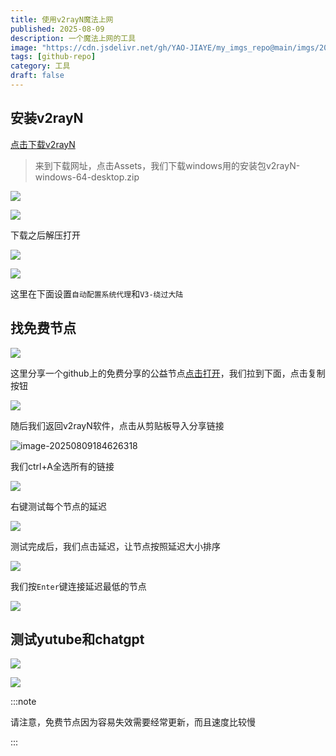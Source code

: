 ```yaml
---
title: 使用v2rayN魔法上网
published: 2025-08-09
description: 一个魔法上网的工具
image: "https://cdn.jsdelivr.net/gh/YAO-JIAYE/my_imgs_repo@main/imgs/20250809182956230.png"
tags: [github-repo]
category: 工具
draft: false
---
```


## 安装v2rayN


[点击下载v2rayN](https://github.com/2dust/v2rayN/releases)

> 来到下载网址，点击Assets，我们下载windows用的安装包v2rayN-windows-64-desktop.zip

![](https://cdn.jsdelivr.net/gh/YAO-JIAYE/my_imgs_repo@main/imgs/20250809183710760.png)

![](https://cdn.jsdelivr.net/gh/YAO-JIAYE/my_imgs_repo@main/imgs/20250809183815378.png)

下载之后解压打开

![](https://cdn.jsdelivr.net/gh/YAO-JIAYE/my_imgs_repo@main/imgs/20250809183916783.png)

![](https://cdn.jsdelivr.net/gh/YAO-JIAYE/my_imgs_repo@main/imgs/20250809184120724.png)

这里在下面设置`自动配置系统代理`和`V3-绕过大陆`

## 找免费节点

![](https://cdn.jsdelivr.net/gh/YAO-JIAYE/my_imgs_repo@main/imgs/20250809184421548.png)

这里分享一个github上的免费分享的公益节点[点击打开](https://github.com/free-nodes/v2rayfree)，我们拉到下面，点击复制按钮

![](https://cdn.jsdelivr.net/gh/YAO-JIAYE/my_imgs_repo@main/imgs/20250809184541473.png)

随后我们返回v2rayN软件，点击从剪贴板导入分享链接

![image-20250809184626318](E:\myNote\其他\assets\image-20250809184626318.png)

我们ctrl+A全选所有的链接

![](https://cdn.jsdelivr.net/gh/YAO-JIAYE/my_imgs_repo@main/imgs/20250809184712944.png)

右键测试每个节点的延迟

![](https://cdn.jsdelivr.net/gh/YAO-JIAYE/my_imgs_repo@main/imgs/20250809184851540.png)

测试完成后，我们点击延迟，让节点按照延迟大小排序

![](https://cdn.jsdelivr.net/gh/YAO-JIAYE/my_imgs_repo@main/imgs/20250809185010267.png)

我们按`Enter`键连接延迟最低的节点

![](https://cdn.jsdelivr.net/gh/YAO-JIAYE/my_imgs_repo@main/imgs/20250809185042815.png)

## 测试yutube和chatgpt

![](https://cdn.jsdelivr.net/gh/YAO-JIAYE/my_imgs_repo@main/imgs/20250809185149076.png)

![](https://cdn.jsdelivr.net/gh/YAO-JIAYE/my_imgs_repo@main/imgs/20250809185329966.png)

:::note

请注意，免费节点因为容易失效需要经常更新，而且速度比较慢

:::